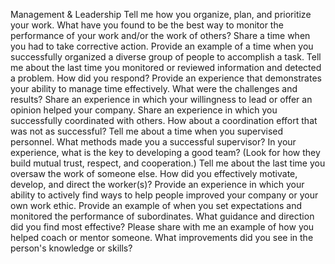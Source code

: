 Management & Leadership
Tell me how you organize, plan, and prioritize your work.
What have you found to be the best way to monitor the performance of your work and/or the work of others? Share a time when you had to take corrective action.
Provide an example of a time when you successfully organized a diverse group of people to accomplish a task.
Tell me about the last time you monitored or reviewed information and detected a problem. How did you respond?
Provide an experience that demonstrates your ability to manage time effectively. What were the challenges and results?
Share an experience in which your willingness to lead or offer an opinion helped your company.
Share an experience in which you successfully coordinated with others. How about a coordination effort that was not as successful?
Tell me about a time when you supervised personnel. What methods made you a successful supervisor?
In your experience, what is the key to developing a good team? (Look for how they build mutual trust, respect, and cooperation.)
Tell me about the last time you oversaw the work of someone else. How did you effectively motivate, develop, and direct the worker(s)?
Provide an experience in which your ability to actively find ways to help people improved your company or your own work ethic.
Provide an example of when you set expectations and monitored the performance of subordinates. What guidance and direction did you find most effective?
Please share with me an example of how you helped coach or mentor someone. What improvements did you see in the person's knowledge or skills?